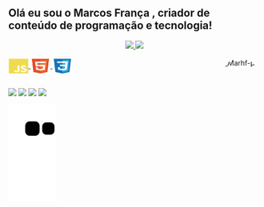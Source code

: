 ## Olá eu sou o Marcos França , criador de conteúdo de programação e tecnologia!


<div align="center">
  <a href="https://github.com/Marhff">
  <img width="48%" src="https://github-readme-stats.vercel.app/api?username=Marhff&show_icons=true&theme=gotham&include_all_commits=true&count_public=true"/>
     <img width="40%" src="https://github-readme-stats.vercel.app/api/top-langs/?username=Marhff&layout=compact&langs_count=7&theme=gotham"/>
</div>
  <div style="display: inline_block"><br>
  <img align="center" alt="Marhf-Js" height="30" width="40" src="https://raw.githubusercontent.com/devicons/devicon/master/icons/javascript/javascript-plain.svg">
  <img align="center" alt="Marhf-HTML" height="30" width="40" src="https://raw.githubusercontent.com/devicons/devicon/master/icons/html5/html5-original.svg">
  <img align="center" alt="Marhf-CSS" height="30" width="40" src="https://raw.githubusercontent.com/devicons/devicon/master/icons/css3/css3-original.svg">
  <img align="right" alt="Marhf-pic" height="150" style="border-radius:50px;" 
       src="https://64.media.tumblr.com/86db5b2441c19b599d8c9b3ebd015438/8cffba6d55e21577-95/s500x750/ff386e83521d84fac601636a1c1f58bf697da39d.gifv">
    
</div>
  
  ##
  
  <div> 
  <a href="https://www.instagram.com/marcos.franca.5/" target="_blank"><img src="https://img.shields.io/badge/-Instagram-%23E4405F?style=for-the-badge&logo=instagram&logoColor=white" target="_blank"></a>
 <a href="https://discord.gg/J3WGTyeD7s" target="_blank"><img src="https://img.shields.io/badge/Discord-7289DA?style=for-the-badge&logo=discord&logoColor=white" target="_blank"></a> 
  <a href = "mailto:marcoshafranca@outlook.com"><img src="https://img.shields.io/badge/-Gmail-%23333?style=for-the-badge&logo=gmail&logoColor=white" target="_blank"></a>
  <a href="https://www.linkedin.com" target="_blank"><img src="https://img.shields.io/badge/-LinkedIn-%230077B5?style=for-the-badge&logo=linkedin&logoColor=white" target="_blank"></a> 
 
  ![Snake animation](https://github.com/rafaballerini/rafaballerini/blob/output/github-contribution-grid-snake.svg)
 
</div>


